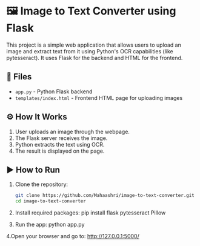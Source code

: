 # 🖼️ Image to Text Converter using Flask
This project is a simple web application that allows users to upload an image and extract text from it using Python's OCR capabilities (like pytesseract). It uses Flask for the backend and HTML for the frontend.

## 📁 Files

- `app.py` - Python Flask backend
- `templates/index.html` - Frontend HTML page for uploading images

## ⚙️ How It Works

1. User uploads an image through the webpage.
2. The Flask server receives the image.
3. Python extracts the text using OCR.
4. The result is displayed on the page.

## ▶️ How to Run

1. Clone the repository:
   ```bash
   git clone https://github.com/Mahaashri/image-to-text-converter.git
   cd image-to-text-converter

2. Install required packages:
   pip install flask pytesseract Pillow

3. Run the app:
   python app.py

4.Open your browser and go to:
http://127.0.0.1:5000/
